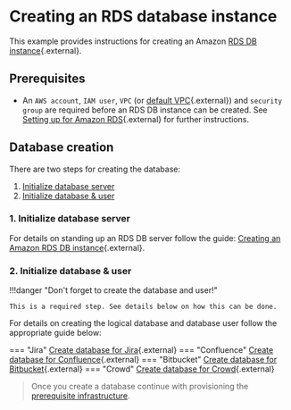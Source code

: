 # Creating an RDS database instance
This example provides instructions for creating an Amazon [RDS DB instance](https://aws.amazon.com/rds/){.external}.

## Prerequisites
* An `AWS account`, `IAM user`, `VPC` (or [default VPC](https://docs.aws.amazon.com/vpc/latest/userguide/default-vpc.html){.external}) and `security group` are required before an RDS DB instance can be created. See [Setting up for Amazon RDS](https://docs.aws.amazon.com/AmazonRDS/latest/UserGuide/CHAP_SettingUp.html){.external} for further instructions.

## Database creation
There are two steps for creating the database:

1. [Initialize database server](#1-initialize-database-server)
2. [Initialize database & user](#2-create-database--user)

### 1. Initialize database server
For details on standing up an RDS DB server follow the guide: [Creating an Amazon RDS DB instance](https://docs.aws.amazon.com/AmazonRDS/latest/UserGuide/USER_CreateDBInstance.html){.external}. 
### 2. Initialize database & user
!!!danger "Don't forget to create the database and user!"

    This is a required step. See details below on how this can be done.
For details on creating the logical database and database user follow the appropriate guide below:

=== "Jira"
    [Create database for Jira](https://confluence.atlassian.com/adminjiraserver/connecting-jira-applications-to-a-database-938846850.html){.external}
=== "Confluence"
    [Create database for Confluence](https://confluence.atlassian.com/doc/database-configuration-159764.html#DatabaseConfiguration-Databasesetupsetup){.external}
=== "Bitbucket"
    [Create database for Bitbucket](https://confluence.atlassian.com/bitbucketserver/connect-bitbucket-to-an-external-database-776640378.html){.external}
=== "Crowd"
    [Create database for Crowd](https://confluence.atlassian.com/crowd/connecting-crowd-to-a-database-4030904.html){.external}
 

> Once you create a database continue with provisioning the [prerequisite infrastructure](../../userguide/PREREQUISITES.md).
